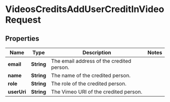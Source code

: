 

# VideosCreditsAddUserCreditInVideoRequest


## Properties

| Name | Type | Description | Notes |
|------------ | ------------- | ------------- | -------------|
|**email** | **String** | The email address of the credited person. |  |
|**name** | **String** | The name of the credited person. |  |
|**role** | **String** | The role of the credited person. |  |
|**userUri** | **String** | The Vimeo URI of the credited person. |  |



